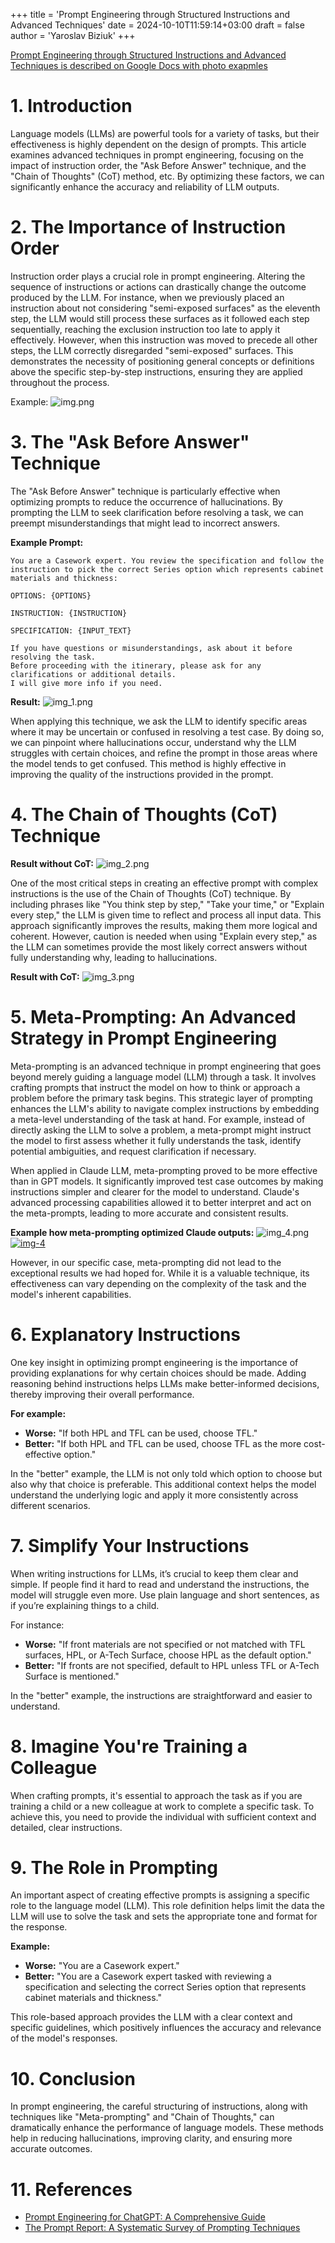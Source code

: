 +++
title = 'Prompt Engineering through Structured Instructions and Advanced Techniques'
date = 2024-10-10T11:59:14+03:00
draft = false
author = 'Yaroslav Biziuk'
+++

[Prompt Engineering through Structured Instructions and Advanced Techniques is described on Google Docs with photo exapmles](https://docs.google.com/document/d/10pz3nPghcG3tyN9RuzrNerfcbeP59kq1YJRXjBApTQY/edit)

# 1. Introduction
Language models (LLMs) are powerful tools for a variety of tasks, but their effectiveness is highly dependent on the design of prompts. This article examines advanced techniques in prompt engineering, focusing on the impact of instruction order, the "Ask Before Answer" technique, and the "Chain of Thoughts" (CoT) method, etc. By optimizing these factors, we can significantly enhance the accuracy and reliability of LLM outputs.

# 2. The Importance of Instruction Order
Instruction order plays a crucial role in prompt engineering. Altering the sequence of instructions or actions can drastically change the outcome produced by the LLM. For instance, when we previously placed an instruction about not considering "semi-exposed surfaces" as the eleventh step, the LLM would still process these surfaces as it followed each step sequentially, reaching the exclusion instruction too late to apply it effectively. However, when this instruction was moved to precede all other steps, the LLM correctly disregarded "semi-exposed" surfaces. This demonstrates the necessity of positioning general concepts or definitions above the specific step-by-step instructions, ensuring they are applied throughout the process.

Example:
![img.png](img.png)

# 3. The "Ask Before Answer" Technique
The "Ask Before Answer" technique is particularly effective when optimizing prompts to reduce the occurrence of hallucinations. By prompting the LLM to seek clarification before resolving a task, we can preempt misunderstandings that might lead to incorrect answers.

**Example Prompt:**

```
You are a Casework expert. You review the specification and follow the instruction to pick the correct Series option which represents cabinet materials and thickness:

OPTIONS: {OPTIONS} 

INSTRUCTION: {INSTRUCTION}

SPECIFICATION: {INPUT_TEXT}

If you have questions or misunderstandings, ask about it before resolving the task. 
Before proceeding with the itinerary, please ask for any clarifications or additional details. 
I will give more info if you need.
```
**Result:**
![img_1.png](img_1.png)

When applying this technique, we ask the LLM to identify specific areas where it may be uncertain or confused in resolving a test case. By doing so, we can pinpoint where hallucinations occur, understand why the LLM struggles with certain choices, and refine the prompt in those areas where the model tends to get confused. This method is highly effective in improving the quality of the instructions provided in the prompt.

# 4. The Chain of Thoughts (CoT) Technique

**Result without CoT:**
![img_2.png](img_2.png)

One of the most critical steps in creating an effective prompt with complex instructions is the use of the Chain of Thoughts (CoT) technique. By including phrases like "You think step by step," "Take your time," or "Explain every step," the LLM is given time to reflect and process all input data. This approach significantly improves the results, making them more logical and coherent. However, caution is needed when using "Explain every step," as the LLM can sometimes provide the most likely correct answers without fully understanding why, leading to hallucinations.

**Result with CoT:**
![img_3.png](img_3.png)

# 5. Meta-Prompting: An Advanced Strategy in Prompt Engineering
Meta-prompting is an advanced technique in prompt engineering that goes beyond merely guiding a language model (LLM) through a task. It involves crafting prompts that instruct the model on how to think or approach a problem before the primary task begins. This strategic layer of prompting enhances the LLM's ability to navigate complex instructions by embedding a meta-level understanding of the task at hand. For example, instead of directly asking the LLM to solve a problem, a meta-prompt might instruct the model to first assess whether it fully understands the task, identify potential ambiguities, and request clarification if necessary.

When applied in Claude LLM, meta-prompting proved to be more effective than in GPT models. It significantly improved test case outcomes by making instructions simpler and clearer for the model to understand. Claude's advanced processing capabilities allowed it to better interpret and act on the meta-prompts, leading to more accurate and consistent results.

**Example how meta-prompting optimized Claude outputs:**
![img_4.png](https://i.ibb.co/7WnLtLD/img-4.png)
<a href="https://ibb.co/YkcwBwS"><img src="https://i.ibb.co/7WnLtLD/img-4.png" alt="img-4" border="0"></a>

However, in our specific case, meta-prompting did not lead to the exceptional results we had hoped for. While it is a valuable technique, its effectiveness can vary depending on the complexity of the task and the model's inherent capabilities.

# 6. Explanatory Instructions
One key insight in optimizing prompt engineering is the importance of providing explanations for why certain choices should be made. Adding reasoning behind instructions helps LLMs make better-informed decisions, thereby improving their overall performance.

**For example:**

- **Worse:** "If both HPL and TFL can be used, choose TFL."
- **Better:** "If both HPL and TFL can be used, choose TFL as the more cost-effective option."

In the "better" example, the LLM is not only told which option to choose but also why that choice is preferable. This additional context helps the model understand the underlying logic and apply it more consistently across different scenarios.

# 7. Simplify Your Instructions
When writing instructions for LLMs, it’s crucial to keep them clear and simple. If people find it hard to read and understand the instructions, the model will struggle even more. Use plain language and short sentences, as if you’re explaining things to a child.

For instance:

- **Worse:** "If front materials are not specified or not matched with TFL surfaces, HPL, or A-Tech Surface, choose HPL as the default option."
- **Better:** "If fronts are not specified, default to HPL unless TFL or A-Tech Surface is mentioned."

In the "better" example, the instructions are straightforward and easier to understand.

# 8. Imagine You're Training a Colleague
When crafting prompts, it's essential to approach the task as if you are training a child or a new colleague at work to complete a specific task. To achieve this, you need to provide the individual with sufficient context and detailed, clear instructions.

# 9. The Role in Prompting
An important aspect of creating effective prompts is assigning a specific role to the language model (LLM). This role definition helps limit the data the LLM will use to solve the task and sets the appropriate tone and format for the response.

**Example:**

- **Worse:** "You are a Casework expert."
- **Better:** "You are a Casework expert tasked with reviewing a specification and selecting the correct Series option that represents cabinet materials and thickness."

This role-based approach provides the LLM with a clear context and specific guidelines, which positively influences the accuracy and relevance of the model's responses.

# 10. Conclusion
In prompt engineering, the careful structuring of instructions, along with techniques like "Meta-prompting" and "Chain of Thoughts," can dramatically enhance the performance of language models. These methods help in reducing hallucinations, improving clarity, and ensuring more accurate outcomes.

# 11. References
- [Prompt Engineering for ChatGPT: A Comprehensive Guide](https://medium.com/@seyibello31/prompt-engineering-for-chatgpt-a-comprehensive-guide-6650cdf0a047)
- [The Prompt Report: A Systematic Survey of Prompting Techniques](https://arxiv.org/pdf/2406.06608)
